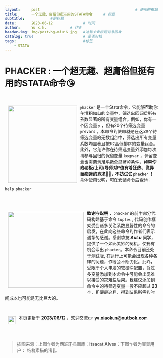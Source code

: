 ```yaml
---
layout:     post   				                            # 使用的布局（不需要改）
title:      一个无趣、庸俗但挺有用的STATA命令		# 标题 
subtitle:            #副标题
date:       2023-06-12				# 时间
author:     Yu x.k.	          # 作者
header-img: img/post-bg-miui6.jpg	#这篇文章标题背景图片
catalog: true 						# 是否归档
tags:								#标签
    - STATA
---
```


# PHACKER : 一个超无趣、超庸俗但挺有用的STATA命令😘

<br>


<a href="http://github.com/haghish/github"><img src="https://cdn-us.imgs.moe/2023/06/12/6486999a9adb9.png" width="227px" height="255px"  align="left" hspace="10" vspace="6"></a>

 `phacker` 是一个Stata命令，它能够帮助你在堆积如山的变量中，筛选出回归后所有系数显著的所有变量组合。例如，你有一个因变量  `y` ，但有20个待筛选变量  `prevars`  ，本命令的使命就是在这20个待筛选变量的无数组合中，筛选出所有变量系数均显著且按R2高低排序的变量组合。此外，它允许你在待筛选变量外添加每次均参与回归的保留变量  `keepvar` ，保留变量也需要满足系数全显著的条件。**如果你的老板/上司/导师对P值有着狂热、诡异而痴迷的追求🤣🤣，不妨试试  `phacker` ！** 具体使用说明，可在安装命令后查询：

    help phacker

<br>

<br><img src="https://cdn-us.imgs.moe/2023/06/12/64869092798a2.png" align="left" width="250" hspace="10" vspace="6"> **致谢与说明：** `phacker` 的前半部分代码构建基于命令 `tuples` , 代码创作框架受到诸多关注系数显著性的命令的启发，在此向这些命令的作者们表示诚挚的感谢。感谢挚友 ***AuLu*** 同学，提供了一个如此美妙的契机，使我有机会写出 `phacker`。本命令目前还处于测试版, 在运行上可能会出现各种各样的问题，作者会不断优化。此外，受限于个人电脑的软硬件配置，将过多变量添加到本命令中可能会出现难以接受的灾难性后果。我建议添加到命令中的待筛选变量一般不应超过 **23** 个，即便是这样，得到结果所需的时间成本也可能是无比巨大的。

<br>

<img src="https://cdn-us.imgs.moe/2023/06/12/648691657cc41.jpg" width="25px" height="25px"  align="left" hspace="10" vspace="6"> 本页更新于 **2023/06/12** ，欢迎交流👉 **yu.xiaokun@outlook.com**

<br>
<br>

> 插图来源：上图作者为西班牙插画师：**Itsacat Alves**；下图作者为豆瓣用户： 结构素描的猪🐷。
